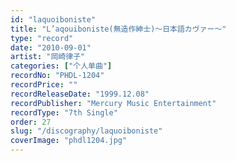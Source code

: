 ```yaml
---
id: "laquoiboniste"
title: "L’aqouiboniste(無造作紳士)～日本語カヴァー～"
type: "record"
date: "2010-09-01"
artist: "岡崎律子"
categories: ["个人单曲"]
recordNo: "PHDL-1204"
recordPrice: ""
recordReleaseDate: "1999.12.08"
recordPublisher: "Mercury Music Entertainment"
recordType: "7th Single"
order: 27
slug: "/discography/laquoiboniste"
coverImage: "phdl1204.jpg"
---
```



